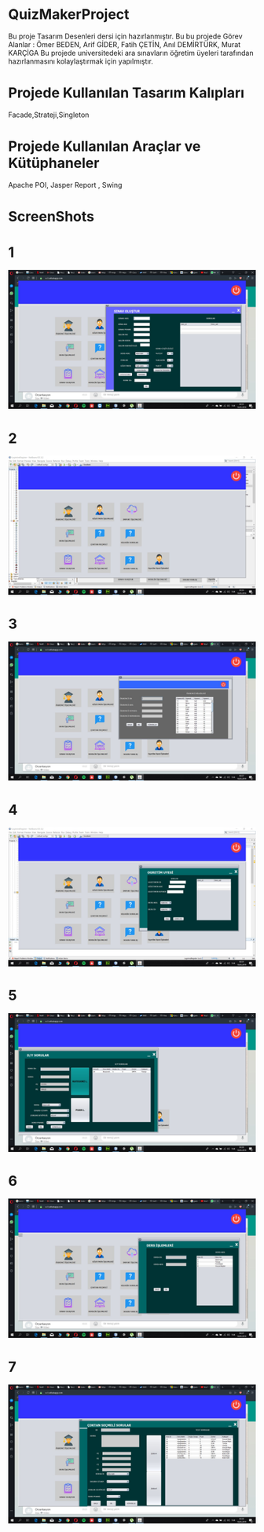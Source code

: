 # QuizMakerProject
Bu proje Tasarım Desenleri dersi için hazırlanmıştır.
Bu bu projede Görev Alanlar : Ömer BEDEN, Arif GİDER, Fatih ÇETİN, Anıl DEMİRTÜRK, Murat KARÇİGA
Bu projede universitedeki ara sınavların öğretim üyeleri tarafından hazırlanmasını kolaylaştırmak için yapılmıştır.

# Projede Kullanılan Tasarım Kalıpları
Facade,Strateji,Singleton

# Projede Kullanılan Araçlar ve Kütüphaneler
Apache POI, Jasper Report , Swing 


# ScreenShots
# 1
![not found](https://raw.githubusercontent.com/omerbeden/QuizMakerProject/master/ScreenShots/IMG-20190518-WA0013.jpg)
# 2
![not found](https://raw.githubusercontent.com/omerbeden/QuizMakerProject/master/ScreenShots/IMG-20190518-WA0014.jpg)
# 3
![not found](https://raw.githubusercontent.com/omerbeden/QuizMakerProject/master/ScreenShots/IMG-20190518-WA0015.jpg)
# 4
![not found](https://raw.githubusercontent.com/omerbeden/QuizMakerProject/master/ScreenShots/IMG-20190518-WA0016.jpg)
# 5
![not found](https://raw.githubusercontent.com/omerbeden/QuizMakerProject/master/ScreenShots/IMG-20190518-WA0017.jpg)
# 6
![not found](https://raw.githubusercontent.com/omerbeden/QuizMakerProject/master/ScreenShots/IMG-20190518-WA0018.jpg)
# 7
![not found](https://raw.githubusercontent.com/omerbeden/QuizMakerProject/master/ScreenShots/IMG-20190518-WA0019.jpg)

